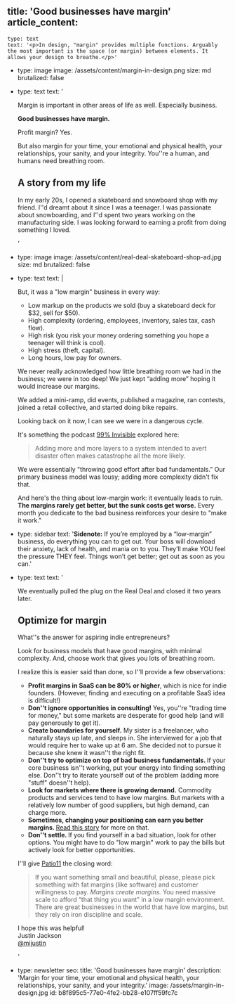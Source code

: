 title: 'Good businesses have margin'
article_content:
  -
    type: text
    text: '<p>In design, "margin" provides multiple functions. Arguably the most important is the space (or margin) between elements. It allows your design to breathe.</p>'
  -
    type: image
    image: /assets/content/margin-in-design.png
    size: md
    brutalized: false
  -
    type: text
    text: '<p>Margin is important in other areas of life as well. Especially business.</p><p><b>Good businesses have margin.&nbsp;</b></p><p>Profit margin? Yes.</p><p>But also margin for your time, your emotional and physical health, your relationships, your sanity, and your integrity. You''re a human, and humans need breathing room.</p><h2>A story from my life</h2><p>In my early 20s, I opened a skateboard and snowboard shop with my friend. I''d dreamt about it since I was a teenager. I was passionate about snowboarding, and I''d spent two years working on the manufacturing side. I was looking forward to earning a profit from doing something I loved.</p>'
  -
    type: image
    image: /assets/content/real-deal-skateboard-shop-ad.jpg
    size: md
    brutalized: false
  -
    type: text
    text: |
      <p>But, it was a "low margin" business in every way:</p><ul><li>Low markup on the products we sold (buy a skateboard deck for $32, sell for $50).</li><li>High complexity (ordering, employees, inventory, sales tax, cash flow).</li><li>High risk (you risk your money ordering something you hope a teenager will think is cool).</li><li>High stress (theft, capital).</li><li>Long hours, low pay for owners.</li></ul><p>We never really acknowledged how little breathing room we had in the business; we were in too deep! We just kept “adding more” hoping it would increase our margins.
      
      We added a mini-ramp, did events, published a magazine, ran contests, joined a retail collective, and started doing bike repairs.&nbsp;</p><p>Looking back on it now, I can see we were in a dangerous cycle.</p><p>It's something the podcast <a href="https://99percentinvisible.org/episode/cautionary-tales/">99% Invisible</a> explored here:</p><blockquote><p>Adding more and more layers to a system intended to avert disaster often makes catastrophe all the more likely.</p></blockquote><p>We were essentially "throwing good effort after bad fundamentals.” Our primary business model was lousy; adding more complexity didn't fix that.</p><p>And here's the thing about low-margin work: it eventually leads to ruin. <b>The margins rarely get better, but the sunk costs get worse.</b> Every month you dedicate to the bad business reinforces your desire to "make it work."</p>
  -
    type: sidebar
    text: '**Sidenote:** If you’re employed by a “low-margin” business, do everything you can to get out. Your boss will download their anxiety, lack of health, and mania on to you. They’ll make YOU feel the pressure THEY feel. Things won’t get better; get out as soon as you can.'
  -
    type: text
    text: '<p>We eventually pulled the plug on the Real Deal and closed it two years later.</p><h2>Optimize for margin</h2><p>What''s the answer for aspiring indie entrepreneurs?<br></p><p>Look for business models that have good margins, with minimal complexity. And, choose work that gives you lots of breathing room.</p><p>I realize this is easier said than done, so I''ll provide a few observations:</p><ul><li><b>Profit margins in SaaS can be 80% or higher</b>, which is nice for indie founders. (However, finding and executing on a profitable SaaS idea is difficult!)</li><li><b>Don''t ignore opportunities in consulting!</b> Yes, you''re "trading time for money," but some markets are desperate for good help (and will pay generously to get it).</li><li><b>Create boundaries for yourself.</b> My sister is a freelancer, who naturally stays up late, and sleeps in. She interviewed for a job that would require her to wake up at 6 am. She decided not to pursue it because she knew it wasn''t the right fit.</li><li><b>Don''t try to optimize on top of bad business fundamentals. </b>If your core business isn''t working, put your energy into finding something else. Don''t try to iterate yourself out of the problem (adding more "stuff" doesn''t help).</li><li><b>Look for markets where there is growing demand.</b>&nbsp;Commodity products and services tend to have low margins. But markets with a relatively low number of good suppliers, but high demand, can charge more.</li><li><b>Sometimes, changing your positioning can earn you better margins. </b><a href="https://justinjackson.ca/this-tree-guy-has-good-business-advice">Read this story</a> for more on that.</li><li><b>Don''t settle. </b>If you find yourself in a bad situation, look for other options. You might have to do "low margin" work to pay the bills but actively look for better opportunities.</li></ul><p>I''ll give <a href="https://twitter.com/patio11/status/1214396027848937472">Patio11</a> the closing word:</p><blockquote><p>If you want something small and beautiful, please, please pick something with fat margins (like software) and customer willingness to pay. <i>Margins create margins.</i> You need massive scale to afford “that thing you want” in a low margin environment. There are great businesses in the world that have low margins, but they rely on iron discipline and scale.</p></blockquote><p>I hope this was helpful!<br>Justin Jackson<br><a href="https://twitter.com/mijustin">@mijustin</a></p>'
  -
    type: newsletter
seo:
  title: 'Good businesses have margin'
  description: 'Margin for your time, your emotional and physical health, your relationships, your sanity, and your integrity.'
  image: /assets/margin-in-design.jpg
id: b8f895c5-77e0-4fe2-bb28-e107ff59fc7c

